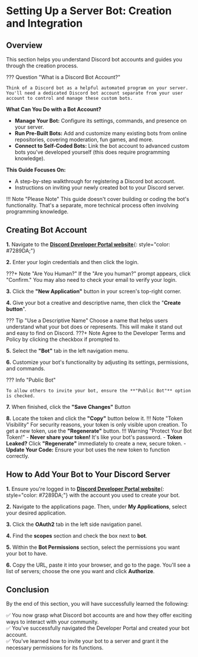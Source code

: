 # **Setting Up a Server Bot: Creation and Integration**

## Overview

This section helps you understand Discord bot accounts and guides you through the creation process.

??? Question "What is a Discord Bot Account?"

    Think of a Discord bot as a helpful automated program on your server. You'll need a dedicated Discord bot account separate from your user account to control and manage these custom bots.

**What Can You Do with a Bot Account?**

- **Manage Your Bot:** Configure its settings, commands, and presence on your server.
- **Run Pre-Built Bots:** Add and customize many existing bots from online repositories, covering moderation, fun games, and more.
- **Connect to Self-Coded Bots:** Link the bot account to advanced custom bots you've developed yourself (this does require programming knowledge).

**This Guide Focuses On:**

- A step-by-step walkthrough for registering a Discord bot account.
- Instructions on inviting your newly created bot to your Discord server.

!!! Note "Please Note" 
    This guide doesn't cover building or coding the bot's functionality. That's a separate, more technical process often involving programming knowledge.



## Creating Bot Account

**1.** Navigate to the [**Discord Developer Portal website**](https://discord.com/developers/applications){: style="color: #7289DA;"}   

**2.** Enter your login credentials and then click the login.

???+ Note "Are You Human?"
    If the "Are you human?" prompt appears, click "Confirm." You may also need to check your email to verify your login.

**3.** Click the **"New Application"** button in your screen's top-right corner.

**4.** Give your bot a creative and descriptive name, then click the "**Create button**".

??? Tip "Use a Descriptive Name"
    Choose a name that helps users understand what your bot does or represents. This will make it stand out and easy to find on Discord.
???+ Note
    Agree to the Developer Terms and Policy by clicking the checkbox if prompted to.

**5.** Select the **"Bot"** tab in the left navigation menu.

**6.** Customize your bot's functionality by adjusting its settings, permissions, and commands.

??? Info "Public Bot"

    To allow others to invite your bot, ensure the **"Public Bot"** option is checked.

**7.** When finished, click the **"Save Changes"** Button

**8.** Locate the token and click the **"Copy"** button below it.
!!! Note "Token Visibility"
    For security reasons, your token is only visible upon creation. To get a new token, use the **"Regenerate"** button.
!!! Warning "Protect Your Bot Token!"
    - **Never share your token!** It's like your bot's password.
    - **Token Leaked?** Click **"Regenerate"**  immediately to create a new, secure token.
    - **Update Your Code:** Ensure your bot uses the new token to function correctly.

<!-- ✅ Success! You've created a bot account. You can now log in using your token." -->



## How to Add Your Bot to Your Discord Server

<!-- Adding a bot lets its code run on your Discord server. First, you'll invite the bot to your server. Then, you'll grant it specific permissions – these control what the bot can do, such as reading messages, sending messages, or managing roles. Once added, the bot will become active and be able to interact with your server members. -->

**1.** Ensure you're logged in to [**Discord Developer Portal website**](https://discord.com/developers/applications){: style="color: #7289DA;"}  with the account you used to create your bot.  

**2.** Navigate to the applications page. Then, under **My Applications**, select your desired application.  

**3.** Click the **OAuth2** tab in the left side navigation panel.  

**4.** Find the **scopes** section and check the box next to **bot**.  

**5.** Within the **Bot Permissions** section, select the permissions you want your bot to have.

<!-- **Note:** Your changes will be saved automatically. -->

**6.** Copy the URL, paste it into your browser, and go to the page. You'll see a list of servers; choose the one you want and click **Authorize**.

<!-- ✅ Success! Welcome aboard! Your bot is now on the server. 🤖 Get ready to see it in action!" -->

## Conclusion

By the end of this section, you will have successfully learned the following:

✅ You now grasp what Discord bot accounts are and how they offer exciting ways to interact with your community.  
✅ You've successfully navigated the Developer Portal and created your bot account.  
✅ You've learned how to invite your bot to a server and grant it the necessary permissions for its functions.

